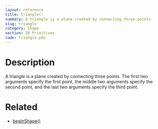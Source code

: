 ```yaml
---
layout: reference
title: triangle()
summary: A triangle is a plane created by connecting three points
slug: triangle
category: Shape
section: 2D Primitives
code: triangle.pde
---
```


# Description

A triangle is a plane created by connecting three points. The first two arguments specify the first point, the middle two arguments specify the second point, and the last two arguments specify the third point. 
# Related

- [beginShape()](beginshape.html)
